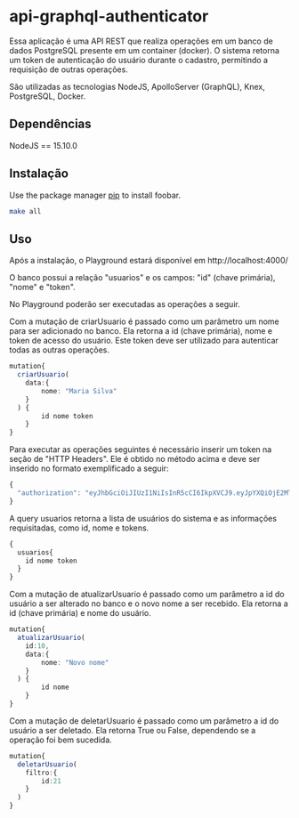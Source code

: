 # api-graphql-authenticator

Essa aplicação é uma API REST que realiza operações em um banco de dados PostgreSQL presente em um container (docker). O sistema retorna um token de autenticação do usuário durante o cadastro, permitindo a requisição de outras operações. 

São utilizadas as tecnologias NodeJS, ApolloServer (GraphQL), Knex, PostgreSQL, Docker. 

## Dependências

NodeJS == 15.10.0

## Instalação

Use the package manager [pip](https://pip.pypa.io/en/stable/) to install foobar.

```bash
make all
```

## Uso

Após a instalação, o Playground estará disponível em http://localhost:4000/

O banco possui a relação "usuarios" e os campos: "id" (chave primária), "nome" e "token".

No Playground poderão ser executadas as operações a seguir.

Com a mutação de criarUsuario é passado como um parâmetro um nome para ser adicionado no banco.
Ela retorna a id (chave primária), nome e token de acesso do usuário.
Este token deve ser utilizado para autenticar todas as outras operações.

```typescript
mutation{
  criarUsuario(
    data:{
    	nome: "Maria Silva"
    }
  ) {
    	id nome token
  	}
}
```

Para executar as operações seguintes é necessário inserir um token na seção de "HTTP Headers".
Ele é obtido no método acima e deve ser inserido no formato exemplificado a seguir:

```typescript
{
  "authorization": "eyJhbGciOiJIUzI1NiIsInR5cCI6IkpXVCJ9.eyJpYXQiOjE2MTQ1Mjc5Mzl9.XQrYGI6eGLw3oBX9dDWp-7s67dYwg1joBnpqbOZLyzU"
}
```

A query usuarios retorna a lista de usuários do sistema e as informações requisitadas, como id, nome e tokens.

```typescript
{
  usuarios{
    id nome token
  }
}
```
Com a mutação de atualizarUsuario é passado como um parâmetro a id do usuário a ser alterado no banco e o novo nome a ser recebido.
Ela retorna a id (chave primária) e nome do usuário.

```typescript
mutation{
  atualizarUsuario(
    id:10,
    data:{
    	nome: "Novo nome"
    }
  ) {
    	id nome
  	}
}
```
Com a mutação de deletarUsuario é passado como um parâmetro a id do usuário a ser deletado.
Ela retorna True ou False, dependendo se a operação foi bem sucedida.

```typescript
mutation{
  deletarUsuario(
    filtro:{
    	id:21
    }
  ) 
}
```
